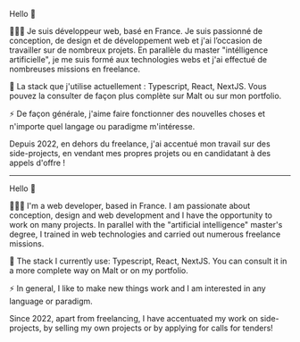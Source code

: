 Hello 👋

👨🏻‍💻 Je suis développeur web, basé en France. Je suis passionné de conception, de design et de développement web et j'ai l’occasion de travailler sur de nombreux projets.
En parallèle du master "intélligence artificielle", je me suis formé aux technologies webs et j'ai effectué de nombreuses missions en freelance.

🚀 La stack que j'utilise actuellement : Typescript, React, NextJS. Vous pouvez la consulter de façon plus complète sur Malt ou sur mon portfolio.

⚡️ De façon générale, j'aime faire fonctionner des nouvelles choses et n'importe quel langage ou paradigme m'intéresse.

Depuis 2022, en dehors du freelance, j'ai accentué mon travail sur des side-projects, en vendant mes propres projets ou en candidatant à des appels d'offre !

---

Hello 👋

👨🏻‍💻 I'm a web developer, based in France. I am passionate about conception, design and web development and I have the opportunity to work on many projects.
In parallel with the "artificial intelligence" master's degree, I trained in web technologies and carried out numerous freelance missions.

🚀 The stack I currently use: Typescript, React, NextJS. You can consult it in a more complete way on Malt or on my portfolio.

⚡️ In general, I like to make new things work and I am interested in any language or paradigm.

Since 2022, apart from freelancing, I have accentuated my work on side-projects, by selling my own projects or by applying for calls for tenders!
